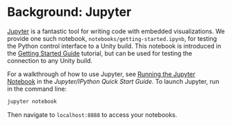 # Background: Jupyter

[Jupyter](https://jupyter.org) is a fantastic tool for writing code with
embedded visualizations. We provide one such notebook,
`notebooks/getting-started.ipynb`, for testing the Python control interface to a
Unity build. This notebook is introduced in the
[Getting Started Guide](Getting-Started.md)
tutorial, but can be used for testing the connection to any Unity build.

For a walkthrough of how to use Jupyter, see
[Running the Jupyter Notebook](http://jupyter-notebook-beginner-guide.readthedocs.io/en/latest/execute.html)
in the _Jupyter/IPython Quick Start Guide_. To launch Jupyter, run in the
command line:

```sh
jupyter notebook
```

Then navigate to `localhost:8888` to access your notebooks.
